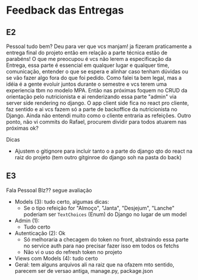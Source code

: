 # Feedback das Entregas

## E2
Pessoal tudo bem?
Deu para ver que vcs manjam! ja fizeram praticamente a entrega final do projeto então em relação a parte técnica estão de parabéns!
O que me preocupou é vcs não lerem a especificação da Entrega, essa parte é essencial em qualquer lugar e qualquer time, comunicação, entender o que se espera e alinhar caso tenham dúvidas ou se vão fazer algo fora do que foi pedido.
Como falei ta bem legal, mas a idéia é a gente evoluir juntos durante o semestre e vcs terem uma experiencia tbm no modelo MPA.
Então nas próximas foquem no CRUD da orientação pelo nutricionista e ai renderizando essa parte "admin" via server side rendering no django. O app client side fica no react pro cliente, faz sentido e ai vcs fazem só a parte de backoffice da nutricionista no Django. Ainda não entendi muito como o cliente entraria as refeições. 
Outro ponto, não vi commits do Rafael, procurem dividir para todos atuarem nas próximas ok?

Dicas
- Ajustem o gitignore para incluir tanto o a parte do django qto do react na raiz do projeto (tem outro gitginroe do django soh na pasta do back)

## E3
Fala Pessoal Blz?? segue avaliação
- Models (3): tudo certo, algumas dicas:
	- Se o tipo refeição for "Almoço", "Janta",  "Desjejum", "Lanche" poderiam ser `TextChoices` (Enum) do Django no lugar de um model
- Admin (1): 
	- Tudo certo
- Autenticação (2):  Ok
	- Só melhoraria a checagem do token no front, abstraindo essa parte no service auth para nao precisar fazer isso em todos os fetchs
	- Não vi o uso do refresh token no projeto
- Views com Models (4): tudo certo
-  Geral: tem alguns arquivos ali na raiz que na ofazem mto sentido, parecem ser de versao antiga, manage.py, package.json
